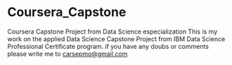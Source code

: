 # Coursera_Capstone
Coursera Capstone Project from Data Science especialization
This is my work on the applied Data Science Capstone Project from IBM Data Science Professional Certificate program.
if you have any doubs or comments please write me to carsepmo@gmail.com
